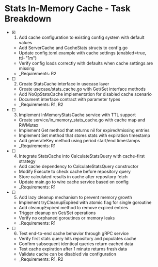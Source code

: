 # Stats In-Memory Cache - Task Breakdown

- [x] 1. Add cache configuration to existing config system with default values
  - Add ServerCache and CacheStats structs to config.go
  - Update config.toml.example with cache settings (enabled=true, ttl="1m")
  - Verify config loads correctly with defaults when cache settings are missing
  - _Requirements: R2

- [ ] 2. Create StatsCache interface in usecase layer
  - Create usecase/stats_cache.go with Get/Set interface methods
  - Add NoOpStatsCache implementation for disabled cache scenario
  - Document interface contract with parameter types
  - _Requirements: R1, R2

- [ ] 3. Implement InMemoryStatsCache service with TTL support
  - Create service/in_memory_stats_cache.go with cache map and RWMutex
  - Implement Get method that returns nil for expired/missing entries
  - Implement Set method that stores stats with expiration timestamp
  - Add generateKey method using period start/end timestamps
  - _Requirements: R1

- [ ] 4. Integrate StatsCache into CalculateStatsQuery with cache-first strategy
  - Add cache dependency to CalculateStatsQuery constructor
  - Modify Execute to check cache before repository query
  - Store calculated results in cache after repository fetch
  - Update main.go to wire cache service based on config
  - _Requirements: R1

- [ ] 5. Add lazy cleanup mechanism to prevent memory growth
  - Implement tryCleanupExpired with atomic flag for single goroutine
  - Add cleanupExpired method to remove expired entries
  - Trigger cleanup on Get/Set operations
  - Verify no orphaned goroutines or memory leaks
  - _Requirements: R1

- [ ] 6. Test end-to-end cache behavior through gRPC service
  - Verify first stats query hits repository and populates cache
  - Confirm subsequent identical queries return cached data
  - Test cache expiration after 1 minute returns fresh data
  - Validate cache can be disabled via configuration
  - _Requirements: R1, R2